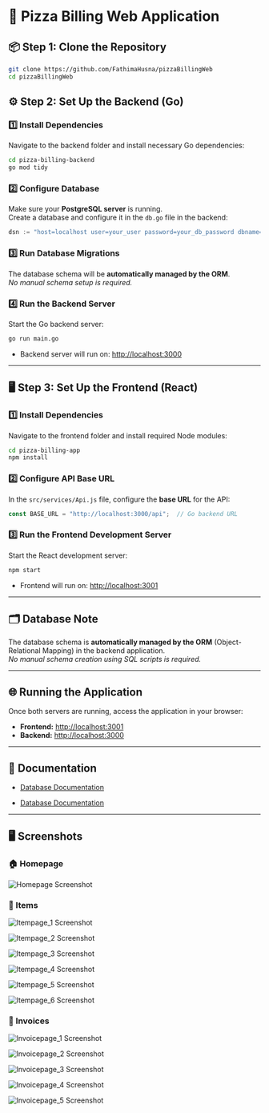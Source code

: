

# 🍕 Pizza Billing Web Application

## 📦 **Step 1: Clone the Repository**

```bash
git clone https://github.com/FathimaHusna/pizzaBillingWeb
cd pizzaBillingWeb
```


## ⚙️ **Step 2: Set Up the Backend (Go)**

### 1️⃣ Install Dependencies  
Navigate to the backend folder and install necessary Go dependencies:

```bash
cd pizza-billing-backend
go mod tidy
```

### 2️⃣ Configure Database  
Make sure your **PostgreSQL server** is running.  
Create a database and configure it in the `db.go` file in the backend:

```go
dsn := "host=localhost user=your_user password=your_db_password dbname=your_db_name port=your_port_number sslmode=disable"
```

### 3️⃣ Run Database Migrations  
The database schema will be **automatically managed by the ORM**.  
*No manual schema setup is required.*

### 4️⃣ Run the Backend Server  
Start the Go backend server:

```bash
go run main.go
```

- Backend server will run on: [http://localhost:3000](http://localhost:3000)

---

## 🖥️ **Step 3: Set Up the Frontend (React)**

### 1️⃣ Install Dependencies  
Navigate to the frontend folder and install required Node modules:

```bash
cd pizza-billing-app
npm install
```

### 2️⃣ Configure API Base URL  
In the `src/services/Api.js` file, configure the **base URL** for the API:

```javascript
const BASE_URL = "http://localhost:3000/api";  // Go backend URL
```

### 3️⃣ Run the Frontend Development Server  
Start the React development server:

```bash
npm start
```

- Frontend will run on: [http://localhost:3001](http://localhost:3001)

---

## 🗂️ **Database Note**

The database schema is **automatically managed by the ORM** (Object-Relational Mapping) in the backend application.  
*No manual schema creation using SQL scripts is required.*

---

## 🌐 **Running the Application**

Once both servers are running, access the application in your browser:

- **Frontend:** [http://localhost:3001](http://localhost:3001)  
- **Backend:** [http://localhost:3000](http://localhost:3000)

---

## 📄 **Documentation**

- [Database Documentation](./pizza-billing-app/public/documents/db_doc.pdf)

- [Database Documentation](./pizza-billing-app/public/documents/Project_doc.pdf)


---

## 🖥️ **Screenshots**

### 🏠 Homepage  
![Homepage Screenshot](./public/screenshots/home.png)

### 🍕 Items  
![Itempage_1 Screenshot](./public/screenshots/Items/it1.png)  

![Itempage_2 Screenshot](./public/screenshots/Items/it2.png) 

![Itempage_3 Screenshot](./public/screenshots/Items/it3.png)

![Itempage_4 Screenshot](./public/screenshots/Items/it4.png) 

![Itempage_5 Screenshot](./public/screenshots/Items/it5.png) 

![Itempage_6 Screenshot](./public/screenshots/Items/it6.png)  

### 🧾 Invoices  
![Invoicepage_1 Screenshot](./public/screenshots/Invoices/inv1.png)

![Invoicepage_2 Screenshot](./public/screenshots/Invoices/inv2.png)

![Invoicepage_3 Screenshot](./public/screenshots/Invoices/inv3.png)

![Invoicepage_4 Screenshot](./public/screenshots/Invoices/inv4.png)
  
![Invoicepage_5 Screenshot](./public/screenshots/Invoices/inv5.png)  



